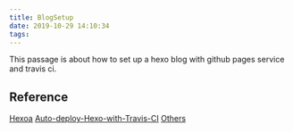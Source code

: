 ```yaml
---
title: BlogSetup
date: 2019-10-29 14:10:34
tags:
---
```


This passage is about how to set up a hexo blog with github pages service and travis ci.

## Reference

[Hexoa](https://hexo.io/docs/github-pages)
[Auto-deploy-Hexo-with-Travis-CI](https://maologue.com/Auto-deploy-Hexo-with-Travis-CI)
[Others](https://blog.zthxxx.me/post/build-hexo-blog-by-travis-ci/#github-access-token)
